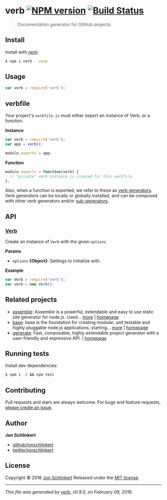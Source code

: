 # verb [![NPM version](https://img.shields.io/npm/v/verb.svg)](https://www.npmjs.com/package/verb) [![Build Status](https://img.shields.io/travis/verbose/verb.svg)](https://travis-ci.org/verbose/verb)

> Documentation generator for GitHub projects.

## Install

Install with [npm](https://www.npmjs.com/):

```sh
$ npm i verb --save
```

## Usage

```js
var verb = require('verb');
```

## verbfile

Your project's `verbfile.js` must either export an instance of Verb, or a function.

**Instance**

```js
var verb = require('verb');
var app = verb();

module.exports = app;
```

**Function**

```js
module.exports = function(verb) {
  // "private" verb instance is created for this verbfile
};
```

Also, when a function is exported, we refer to these as [verb generators](#verb-generators). Verb generators can be locally or globally installed, and can be composed with other verb generators and/or [sub-generators](#sub-generators).

## API

### [Verb](index.js#L28)

Create an instance of `Verb` with the given `options`

**Params**

* `options` **{Object}**: Settings to initialize with.

**Example**

```js
var Verb = require('verb');
var verb = new Verb();
```

## Related projects

* [assemble](https://www.npmjs.com/package/assemble): Assemble is a powerful, extendable and easy to use static site generator for node.js. Used… [more](https://www.npmjs.com/package/assemble) | [homepage](https://github.com/assemble/assemble)
* [base](https://www.npmjs.com/package/base): base is the foundation for creating modular, unit testable and highly pluggable node.js applications, starting… [more](https://www.npmjs.com/package/base) | [homepage](https://github.com/node-base/base)
* [generate](https://www.npmjs.com/package/generate): Fast, composable, highly extendable project generator with a user-friendly and expressive API. | [homepage](https://github.com/generate/generate)

## Running tests

Install dev dependencies:

```sh
$ npm i -d && npm test
```

## Contributing

Pull requests and stars are always welcome. For bugs and feature requests, [please create an issue](https://github.com/jonschlinkert/verb/issues/new).

## Author

**Jon Schlinkert**

* [github/jonschlinkert](https://github.com/jonschlinkert)
* [twitter/jonschlinkert](http://twitter.com/jonschlinkert)

## License

Copyright © 2016 [Jon Schlinkert](https://github.com/jonschlinkert)
Released under the [MIT license](https://github.com/verbose/verb/blob/master/LICENSE).

***

_This file was generated by [verb](https://github.com/verbose/verb), v0.9.0, on February 09, 2016._